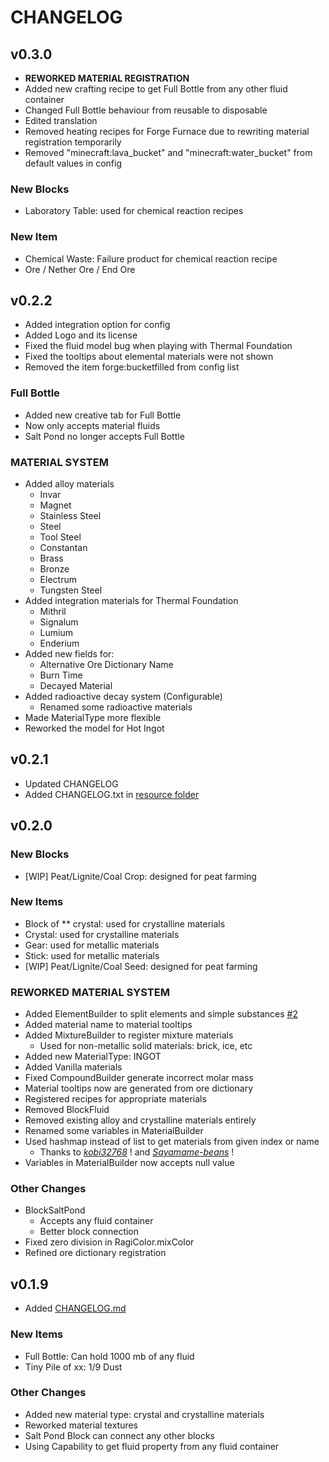 # CHANGELOG

## v0.3.0

  - **REWORKED MATERIAL REGISTRATION**
  - Added new crafting recipe to get Full Bottle from any other fluid container
  - Changed Full Bottle behaviour from reusable to disposable
  - Edited translation
  - Removed heating recipes for Forge Furnace due to rewriting material registration temporarily
  - Removed "minecraft:lava_bucket" and "minecraft:water_bucket" from default values in config

### New Blocks

  - Laboratory Table: used for chemical reaction recipes

### New Item

  - Chemical Waste: Failure product for chemical reaction recipe
  - Ore / Nether Ore / End Ore

## v0.2.2

  - Added integration option for config
  - Added Logo and its license
  - Fixed the fluid model bug when playing with Thermal Foundation
  - Fixed the tooltips about elemental materials were not shown
  - Removed the item forge:bucketfilled from config list

### Full Bottle

  - Added new creative tab for Full Bottle
  - Now only accepts material fluids
  - Salt Pond no longer accepts Full Bottle


### **MATERIAL SYSTEM**

  - Added alloy materials
    - Invar
    - Magnet
    - Stainless Steel
    - Steel
    - Tool Steel
    - Constantan
    - Brass
    - Bronze
    - Electrum
    - Tungsten Steel
  - Added integration materials for Thermal Foundation
    - Mithril
    - Signalum
    - Lumium
    - Enderium
  - Added new fields for:
    - Alternative Ore Dictionary Name
    - Burn Time
    - Decayed Material
  - Added radioactive decay system (Configurable)
    - Renamed some radioactive materials
  - Made MaterialType more flexible
  - Reworked the model for Hot Ingot

## v0.2.1

  - Updated CHANGELOG
  - Added CHANGELOG.txt in [resource folder](https://github.com/Hiiragi283/RagiMaterials/blob/master/src/main/resources/CHANGELOG.txt)

## v0.2.0

### New Blocks

  - [WIP] Peat/Lignite/Coal Crop: designed for peat farming

### New Items

  - Block of ** crystal: used for crystalline materials
  - Crystal: used for crystalline materials
  - Gear: used for metallic materials
  - Stick: used for metallic materials
  - [WIP] Peat/Lignite/Coal Seed: designed for peat farming

### **REWORKED MATERIAL SYSTEM**

  - Added ElementBuilder to split elements and simple substances [#2](https://github.com/Hiiragi283/RagiMaterials/issues/2)
  - Added material name to material tooltips
  - Added MixtureBuilder to register mixture materials
    - Used for non-metallic solid materials: brick, ice, etc
  - Added new MaterialType: INGOT
  - Added Vanilla materials
  - Fixed CompoundBuilder generate incorrect molar mass
  - Material tooltips now are generated from ore dictionary
  - Registered recipes for appropriate materials
  - Removed BlockFluid
  - Removed existing alloy and crystalline materials entirely
  - Renamed some variables in MaterialBuilder
  - Used hashmap instead of list to get materials from given index or name
    - Thanks to _[kobi32768](https://github.com/kobi32768)_ ! and _[Sayamame-beans](https://github.com/Sayamame-beans)_ !
  - Variables in MaterialBuilder now accepts null value

### Other Changes

  - BlockSaltPond
    - Accepts any fluid container
    - Better block connection
  - Fixed zero division in RagiColor.mixColor
  - Refined ore dictionary registration

## v0.1.9

- Added [CHANGELOG.md](https://github.com/Hiiragi283/RagiMaterials/blob/master/CHANGELOG.md)

### New Items

  - Full Bottle: Can hold 1000 mb of any fluid
  - Tiny Pile of xx: 1/9 Dust

### Other Changes

  - Added new material type: crystal and crystalline materials
  - Reworked material textures
  - Salt Pond Block can connect any other blocks
  - Using Capability to get fluid property from any fluid container